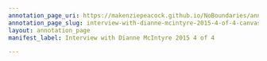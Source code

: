 ```yaml
---
annotation_page_uri: https://makenziepeacock.github.io/NoBoundaries/annotations/interview-with-dianne-mcintyre-2015-4-of-4-canvas-1-00-02-42.json
annotation_page_slug: interview-with-dianne-mcintyre-2015-4-of-4-canvas-1-00-02-42
layout: annotation_page
manifest_label: Interview with Dianne McIntyre 2015 4 of 4

---
```


